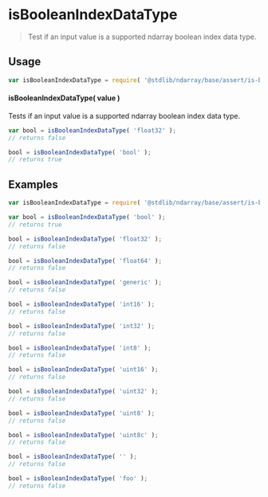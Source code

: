 <!--

@license Apache-2.0

Copyright (c) 2025 The Stdlib Authors.

Licensed under the Apache License, Version 2.0 (the "License");
you may not use this file except in compliance with the License.
You may obtain a copy of the License at

   http://www.apache.org/licenses/LICENSE-2.0

Unless required by applicable law or agreed to in writing, software
distributed under the License is distributed on an "AS IS" BASIS,
WITHOUT WARRANTIES OR CONDITIONS OF ANY KIND, either express or implied.
See the License for the specific language governing permissions and
limitations under the License.

-->

# isBooleanIndexDataType

> Test if an input value is a supported ndarray boolean index data type.

<!-- Section to include introductory text. Make sure to keep an empty line after the intro `section` element and another before the `/section` close. -->

<section class="intro">

</section>

<!-- /.intro -->

<!-- Package usage documentation. -->

<section class="usage">

## Usage

```javascript
var isBooleanIndexDataType = require( '@stdlib/ndarray/base/assert/is-boolean-index-data-type' );
```

#### isBooleanIndexDataType( value )

Tests if an input value is a supported ndarray boolean index data type.

```javascript
var bool = isBooleanIndexDataType( 'float32' );
// returns false

bool = isBooleanIndexDataType( 'bool' );
// returns true
```

</section>

<!-- /.usage -->

<!-- Package usage notes. Make sure to keep an empty line after the `section` element and another before the `/section` close. -->

<section class="notes">

</section>

<!-- /.notes -->

<!-- Package usage examples. -->

<section class="examples">

## Examples

<!-- eslint no-undef: "error" -->

```javascript
var isBooleanIndexDataType = require( '@stdlib/ndarray/base/assert/is-boolean-index-data-type' );

var bool = isBooleanIndexDataType( 'bool' );
// returns true

bool = isBooleanIndexDataType( 'float32' );
// returns false

bool = isBooleanIndexDataType( 'float64' );
// returns false

bool = isBooleanIndexDataType( 'generic' );
// returns false

bool = isBooleanIndexDataType( 'int16' );
// returns false

bool = isBooleanIndexDataType( 'int32' );
// returns false

bool = isBooleanIndexDataType( 'int8' );
// returns false

bool = isBooleanIndexDataType( 'uint16' );
// returns false

bool = isBooleanIndexDataType( 'uint32' );
// returns false

bool = isBooleanIndexDataType( 'uint8' );
// returns false

bool = isBooleanIndexDataType( 'uint8c' );
// returns false

bool = isBooleanIndexDataType( '' );
// returns false

bool = isBooleanIndexDataType( 'foo' );
// returns false
```

</section>

<!-- /.examples -->

<!-- Section to include cited references. If references are included, add a horizontal rule *before* the section. Make sure to keep an empty line after the `section` element and another before the `/section` close. -->

<section class="references">

</section>

<!-- /.references -->

<!-- Section for related `stdlib` packages. Do not manually edit this section, as it is automatically populated. -->

<section class="related">

</section>

<!-- /.related -->

<!-- Section for all links. Make sure to keep an empty line after the `section` element and another before the `/section` close. -->

<section class="links">

</section>

<!-- /.links -->
